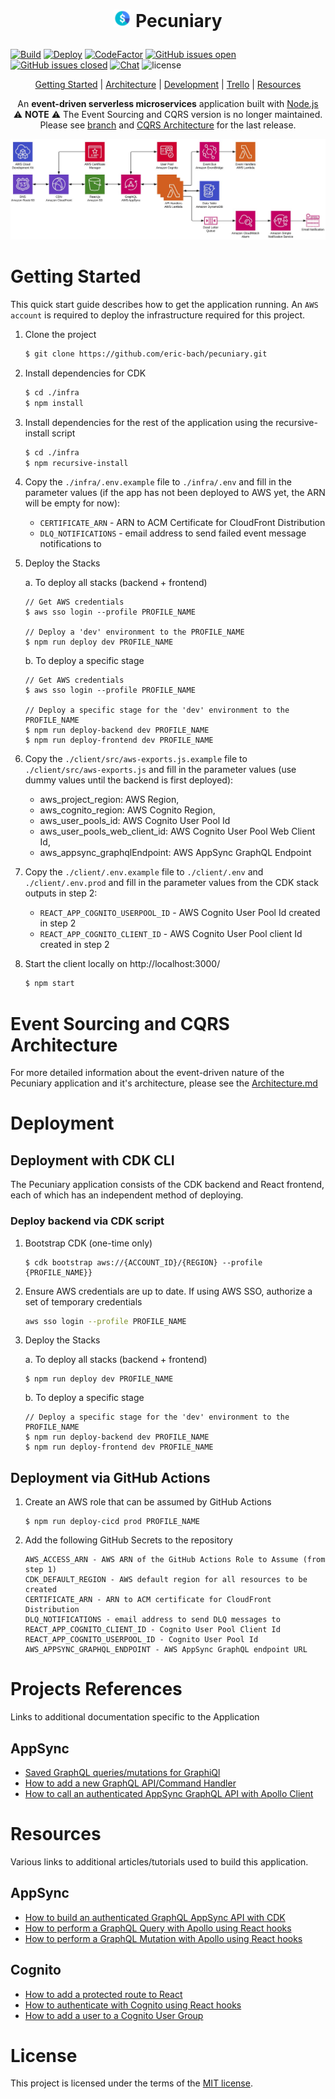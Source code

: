 <h1 align="center">
  <p align="center">
    <img src="diagrams/icon.png" height="28" width="28" alt="icon">
    Pecuniary
  </p>
</h1>

[![Build](https://github.com/eric-bach/pecuniary/actions/workflows/test.yml/badge.svg)](https://github.com/eric-bach/pecuniary/actions/workflows/test.yml)
[![Deploy](https://github.com/eric-bach/pecuniary/actions/workflows/deploy.yml/badge.svg)](https://github.com/eric-bach/pecuniary/actions/workflows/deploy.yml)
[![CodeFactor](https://www.codefactor.io/repository/github/eric-bach/pecuniary/badge)](https://www.codefactor.io/repository/github/eric-bach/pecuniary)
[![GitHub issues open](https://img.shields.io/github/issues/eric-bach/pecuniary.svg?maxAge=2592000)](https://github.com/eric-bach/pecuniary/issues?q=is%3Aopen+is%3Aissue) [![GitHub issues closed](https://img.shields.io/github/issues-closed-raw/eric-bach/pecuniary.svg?maxAge=2592000)](https://github.com/eric-bach/pecuniary/issues?q=is%3Aissue+is%3Aclosed)
[![Chat](https://img.shields.io/gitter/room/pecuniary/community)](https://gitter.im/pecuniary/community) ![license](https://img.shields.io/badge/license-MIT-blue.svg)

<p align="center">
  <a href="#getting-started">Getting Started</a> |
  <a href="ARCHITECTURE.md">Architecture</a> |
  <a href="#deployment">Development</a> |
  <a href="https://trello.com/b/7lA2gwTs/pecuniary">Trello</a> |
  <a href="#project-resources">Resources</a>
</p>

<p align="center">
  An <strong>event-driven serverless microservices</strong> application built with <a href="https://nodejs.org">Node.js</a>
  <br />
   ⚠️ <strong>NOTE</strong> ⚠️ The Event Sourcing and CQRS version is no longer maintained.  Please see <a href="()https://github.com/eric-bach/pecuniary/tree/cqrs-v1">branch</a> and <a href="()https://github.com/eric-bach/pecuniary/blob/cqrs-v1/ARCHITECTURE.md">CQRS Architecture</a> for the last release.
</p>

![Top Level](diagrams/toplevel.jpg)

# Getting Started

This quick start guide describes how to get the application running. An `AWS account` is required to deploy the infrastructure required for this project.

1.  Clone the project

    ```bash
    $ git clone https://github.com/eric-bach/pecuniary.git
    ```

2.  Install dependencies for CDK

    ```bash
    $ cd ./infra
    $ npm install
    ```

3.  Install dependencies for the rest of the application using the recursive-install script

    ```bash
    $ cd ./infra
    $ npm recursive-install
    ```

4.  Copy the `./infra/.env.example` file to `./infra/.env` and fill in the parameter values (if the app has not been deployed to AWS yet, the ARN will be empty for now):

    - `CERTIFICATE_ARN` - ARN to ACM Certificate for CloudFront Distribution
    - `DLQ_NOTIFICATIONS` - email address to send failed event message notifications to

5.  Deploy the Stacks

    a. To deploy all stacks (backend + frontend)

    ```
    // Get AWS credentials
    $ aws sso login --profile PROFILE_NAME

    // Deploy a 'dev' environment to the PROFILE_NAME
    $ npm run deploy dev PROFILE_NAME
    ```

    b. To deploy a specific stage

    ```
    // Get AWS credentials
    $ aws sso login --profile PROFILE_NAME

    // Deploy a specific stage for the 'dev' environment to the PROFILE_NAME
    $ npm run deploy-backend dev PROFILE_NAME
    $ npm run deploy-frontend dev PROFILE_NAME
    ```

6.  Copy the `./client/src/aws-exports.js.example` file to `./client/src/aws-exports.js` and fill in the parameter values (use dummy values until the backend is first deployed):

    - aws_project_region: AWS Region,
    - aws_cognito_region: AWS Cognito Region,
    - aws_user_pools_id: AWS Cognito User Pool Id
    - aws_user_pools_web_client_id: AWS Cognito User Pool Web Client Id,
    - aws_appsync_graphqlEndpoint: AWS AppSync GraphQL Endpoint

7.  Copy the `./client/.env.example` file to `./client/.env` and `./client/.env.prod` and fill in the parameter values from the CDK stack outputs in step 2:

    - `REACT_APP_COGNITO_USERPOOL_ID` - AWS Cognito User Pool Id created in step 2
    - `REACT_APP_COGNITO_CLIENT_ID` - AWS Cognito User Pool client Id created in step 2

8.  Start the client locally on http://localhost:3000/

    ```bash
    $ npm start
    ```

# Event Sourcing and CQRS Architecture

For more detailed information about the event-driven nature of the Pecuniary application and it's architecture, please see the [Architecture.md](ARCHITECTURE.md)

# Deployment

## Deployment with CDK CLI

The Pecuniary application consists of the CDK backend and React frontend, each of which has an independent method of deploying.

### Deploy backend via CDK script

1. Bootstrap CDK (one-time only)

   ```
   $ cdk bootstrap aws://{ACCOUNT_ID}/{REGION} --profile {PROFILE_NAME}}
   ```

2. Ensure AWS credentials are up to date. If using AWS SSO, authorize a set of temporary credentials

   ```bash
   aws sso login --profile PROFILE_NAME
   ```

3. Deploy the Stacks

   a. To deploy all stacks (backend + frontend)

   ```
   $ npm run deploy dev PROFILE_NAME
   ```

   b. To deploy a specific stage

   ```
   // Deploy a specific stage for the 'dev' environment to the PROFILE_NAME
   $ npm run deploy-backend dev PROFILE_NAME
   $ npm run deploy-frontend dev PROFILE_NAME
   ```

## Deployment via GitHub Actions

1. Create an AWS role that can be assumed by GitHub Actions

   ```
   $ npm run deploy-cicd prod PROFILE_NAME
   ```

2. Add the following GitHub Secrets to the repository

   ```
   AWS_ACCESS_ARN - AWS ARN of the GitHub Actions Role to Assume (from step 1)
   CDK_DEFAULT_REGION - AWS default region for all resources to be created
   CERTIFICATE_ARN - ARN to ACM certificate for CloudFront Distribution
   DLQ_NOTIFICATIONS - email address to send DLQ messages to
   REACT_APP_COGNITO_CLIENT_ID - Cognito User Pool Client Id
   REACT_APP_COGNITO_USERPOOL_ID - Cognito User Pool Id
   AWS_APPSYNC_GRAPHQL_ENDPOINT - AWS AppSync GraphQL endpoint URL
   ```

# Projects References

Links to additional documentation specific to the Application

## AppSync

- [Saved GraphQL queries/mutations for GraphiQl](docs/GraphQL.md)
- [How to add a new GraphQL API/Command Handler](docs/CommandHandler.md)
- [How to call an authenticated AppSync GraphQL API with Apollo Client](docs/ApolloClient.md)

# Resources

Various links to additional articles/tutorials used to build this application.

## AppSync

- [How to build an authenticated GraphQL AppSync API with CDK](https://github.com/dabit3/build-an-authenticated-api-with-cdk)
- [How to perform a GraphQL Query with Apollo using React hooks](https://www.yannisspyrou.com/querying-app-sync-using-react-hooks)
- [How to perform a GraphQL Mutation with Apollo using React hooks](https://www.qualityology.com/tech/connect-to-existing-aws-appsync-api-from-a-react-application/)

## Cognito

- [How to add a protected route to React](https://dev.to/olumidesamuel_/implementing-protected-route-and-authentication-in-react-js-3cl4)
- [How to authenticate with Cognito using React hooks](https://github.com/DevAscend/YT-AWS-Cognito-React-Tutorials)
- [How to add a user to a Cognito User Group](https://bobbyhadz.com/blog/aws-cognito-add-user-to-group)

# License

This project is licensed under the terms of the [MIT license](/LICENSE).
